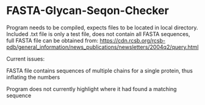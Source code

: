 # FASTA-Glycan-Seqon-Checker

Program needs to be compiled, expects files to be located in local directory. Included .txt file is only a test file, does not contain all FASTA sequences, full FASTA file can be obtained from: https://cdn.rcsb.org/rcsb-pdb/general_information/news_publications/newsletters/2004q2/query.html

Current issues: 

FASTA file contains sequences of multiple chains for a single protein, thus inflating the numbers


Program does not currently highlight where it had found a matching sequence
